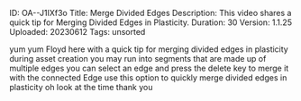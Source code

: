 ID: OA--J1IXf3o
Title: Merge Divided Edges
Description: This video shares a quick tip for Merging Divided Edges in Plasticity.
Duration: 30
Version: 1.1.25
Uploaded: 20230612
Tags: unsorted

yum yum Floyd here with a quick tip for
merging divided edges in plasticity
during asset creation you may run into
segments that are made up of multiple
edges you can select an edge and press
the delete key to merge it with the
connected Edge use this option to
quickly merge divided edges in
plasticity oh look at the time
thank you
